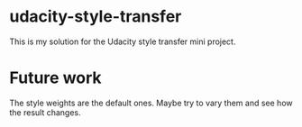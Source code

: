 # udacity-style-transfer

This is my solution for the Udacity style transfer mini project. 

# Future work

The style weights are the default ones. Maybe try to vary them and see how the result changes. 
